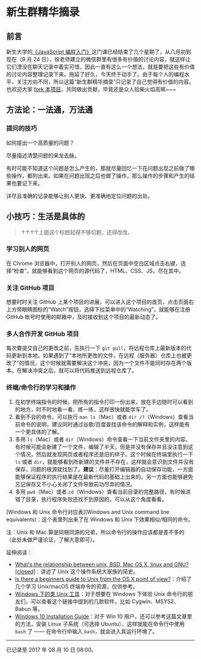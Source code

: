 # 新生群精华摘录

## 前言

新生大学的[《JavaScript 编程入门》](https://web.xinshengdaxue.com/user/lessons/details/schedules?course_id=40)这门课已经结束了几个星期了，从八月初到现在（9 月 24 日），徐老师建立的微信群里有很多有价值的讨论内容，就这样让它们湮没在聊天记录中着实可惜，因此一直有这么一个想法，就是要把这些有价值的讨论内容整理记录下来。拖延了好久，今天终于动手了。由于每个人的编程水平、关注方向不同，所以这篇“新生群精华摘录”只记录了自己觉得有价值的内容。也欢迎大家 [fork 本项目](https://github.com/Dream4ever/JavaScript)，共同做出贡献，毕竟还是众人拾柴火焰高嘛~~~

## 方法论：一法通，万法通

### 提问的技巧

如何提出一个高质量的问题？

尽量描述清楚问题的来龙去脉。

有时可能不知道这个问题是怎么产生的，那就尽量回忆一下在问题出现之前做了哪些操作，都列出来。如果在问题出现之后也做了操作，那么操作的步骤和产生的结果也要记下来。

详尽且准确的记录能够让别人更快、更准确地定位问题的出处。

## 小技巧：生活是具体的

> ↑↑↑↑上面这个标题起得不够切题，还得改改。

### 学习别人的网页

在 Chrome 浏览器中，打开别人的网页，然后在页面中空白区域点击右键，选择“检查”，就能够看到这个网页的源代码了，HTML、CSS、JS，尽在其中。

### 关注 GitHub 项目

想要时时关注 GitHub 上某个项目的进展，可以进入这个项目的首页，点击页面右上方带眼睛图标的“Watch”按钮，选择下拉菜单中的“Watching”，就能够在注册 GitHub 帐号时使用的邮箱中，及时接收到这个项目的最新动态了。

### 多人合作开发 GitHub 项目

每次要提交自己的更改之前，先执行一下 `git pull`，将远程仓库上最新版本的代码更新到本地。如果遇到了“本地所更改的文件，在远程（服务器）仓库上也被更改了”的情况，这个时候就需要解决这个冲突，因为一个文件不能同时存在两个版本。在解决冲突之后，就可以将代码推送到远程仓库了。

### 终端/命令行的学习和操作

1. 在初学终端指令的时候，把所有的指令打印一份出来，放在手边随时可以看到的地方，时不时地看一看、练一练，这样很快就能学车了。
1. 看到不会的命令，可以执行 `man ls`（Mac）或者 `dir /?`（Windows）查看当前命令的说明，建议同时通过谷歌/百度查找该命令的解释和实例，这样能有一个更具体的了解。
1. 多用 `ls`（Mac）或者 `dir`（Windows）命令查看一下当前文件夹里的内容。有时候可能会新建了一个文件，编辑了半天，但是并没有保存并且没注意到这个情况，然后就发现网页或者程序还是旧的样子。这个时候在终端里执行一下 `ls` 或者 `dir`，就能够看到所新建的文件并不存在，这样就会意识到文件并没有保存，问题的根源就找到了。**建议**：尽量打开编辑器的自动保存功能，一方面能够保证程序的执行结果是在最新代码的基础上出来的，另一方面也能够避免忘记保存又不小心关闭了文件导致前功尽弃的情况。
1. 多用 `pwd`（Mac）或者 `cd`（Windows）查看当前目录的完整路径，有时候进错了目录，执行程序失败还找不到原因的，可以从这个角度看看。

[Windows 和 Unix 命令行对应表](Windows and Unix command line equivalents)：这个表里列出来了在 Windows 和 Unix 下效果相似/相同的命令。

注：Unix 和 Mac 算是同根同源的兄弟，所以命令行的操作应该都是差不多的（此处未做严谨论证，了解大意即可）。

延伸阅读：

- [What's the relationship between unix, BSD, Mac OS X, linux and GNU? [closed]](https://stackoverflow.com/a/26700489/2667665)：讲述了 Unix 这个操作系统大家族的简史。
- [Is there a beginners guide to Unix from the OS X point of view?](https://apple.stackexchange.com/questions/9973/)：介绍了几个学习 Unix/macOS 终端命令的资源，仅供参考。
- [Windows 下的类 Unix 工具](https://alternativeto.net/software/cygwin/)：对于想要在 Windows 下体验 Unix 命令行的朋友们，可以查看这个链接中提到的几款软件，比如 Cygwin、MSYS2、Babun 等。
- [Windows 10 Installation Guide](https://msdn.microsoft.com/en-us/commandline/wsl/install_guide)：对于 Win 10 用户，还可以参考这篇文章里的方法，安装 Linux 子系统（可选择 Ubuntu），这样就能在命令行中使用 `bash` 了 —— 在命令行中输入 `bash`，就会进入其运行环境了。

---

已记录至 2017 年 08 月 10 日 08:00。